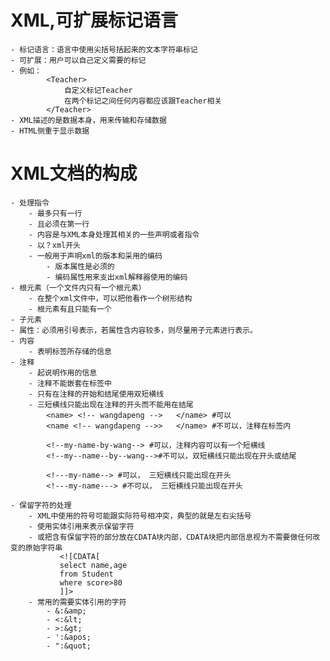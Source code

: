# XML,可扩展标记语言
    - 标记语言：语言中使用尖括号括起来的文本字符串标记
    - 可扩展：用户可以自己定义需要的标记
    - 例如：
            <Teacher>
                自定义标记Teacher
                在两个标记之间任何内容都应该跟Teacher相关
            </Teacher>
    - XML描述的是数据本身，用来传输和存储数据
    - HTML侧重于显示数据
# XML文档的构成
    - 处理指令
        - 最多只有一行
        - 且必须在第一行
        - 内容是与XML本身处理其相关的一些声明或者指令
        - 以？xml开头
        - 一般用于声明xml的版本和采用的编码
            - 版本属性是必须的
            - 编码属性用来支出xml解释器使用的编码
    - 根元素（一个文件内只有一个根元素）
        - 在整个xml文件中，可以把他看作一个树形结构
        - 根元素有且只能有一个
    - 子元素
    - 属性：必须用引号表示，若属性含内容较多，则尽量用子元素进行表示。
    - 内容
        - 表明标签所存储的信息
    - 注释
        - 起说明作用的信息
        - 注释不能嵌套在标签中
        - 只有在注释的开始和结尾使用双短横线
        - 三短横线只能出现在注释的开头而不能用在结尾
            <name> <!-- wangdapeng -->   </name> #可以
            <name <!-- wangdapeng -->>   </name> #不可以，注释在标签内

            <!--my-name-by-wang--> #可以，注释内容可以有一个短横线
            <!--my--name--by--wang-->#不可以，双短横线只能出现在开头或结尾

            <!---my-name--> #可以， 三短横线只能出现在开头
            <!---my-name---> #不可以， 三短横线只能出现在开头

    - 保留字符的处理
        - XML中使用的符号可能跟实际符号相冲突，典型的就是左右尖括号
        - 使用实体引用来表示保留字符
        - 或把含有保留字符的部分放在CDATA块内部，CDATA块把内部信息视为不需要做任何改变的原始字符串
               <![CDATA[
               select name,age
               from Student
               where score>80
               ]]>
        - 常用的需要实体引用的字符
            - &:&amp;
            - <:&lt;
            - >:&gt;
            - ':&apos;
            - ":&quot;
